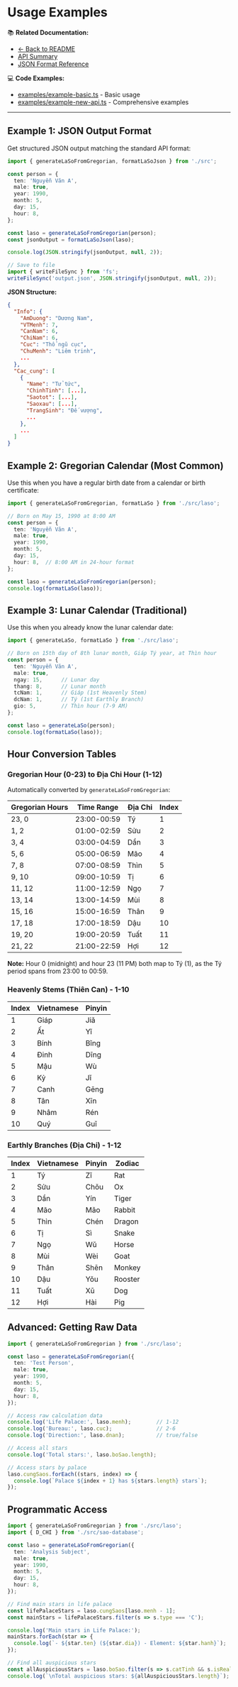 # Usage Examples

📚 **Related Documentation:**
- [← Back to README](../README.md)
- [API Summary](API-SUMMARY.md)
- [JSON Format Reference](JSON_FORMAT.md)

💻 **Code Examples:**
- [examples/example-basic.ts](../examples/example-basic.ts) - Basic usage
- [examples/example-new-api.ts](../examples/example-new-api.ts) - Comprehensive examples

---

## Example 1: JSON Output Format

Get structured JSON output matching the standard API format:

```typescript
import { generateLaSoFromGregorian, formatLaSoJson } from './src';

const person = {
  ten: 'Nguyễn Văn A',
  male: true,
  year: 1990,
  month: 5,
  day: 15,
  hour: 8,
};

const laso = generateLaSoFromGregorian(person);
const jsonOutput = formatLaSoJson(laso);

console.log(JSON.stringify(jsonOutput, null, 2));

// Save to file
import { writeFileSync } from 'fs';
writeFileSync('output.json', JSON.stringify(jsonOutput, null, 2));
```

**JSON Structure:**
```json
{
  "Info": {
    "AmDuong": "Dương Nam",
    "VTMenh": 7,
    "CanNam": 6,
    "ChiNam": 6,
    "Cuc": "Thổ ngũ cục",
    "ChuMenh": "Liêm trinh",
    ...
  },
  "Cac_cung": [
    {
      "Name": "Tử tức",
      "ChinhTinh": [...],
      "Saotot": [...],
      "Saoxau": [...],
      "TrangSinh": "Đế vượng",
      ...
    },
    ...
  ]
}
```

## Example 2: Gregorian Calendar (Most Common)

Use this when you have a regular birth date from a calendar or birth certificate:

```typescript
import { generateLaSoFromGregorian, formatLaSo } from './src/laso';

// Born on May 15, 1990 at 8:00 AM
const person = {
  ten: 'Nguyễn Văn A',
  male: true,
  year: 1990,
  month: 5,
  day: 15,
  hour: 8,  // 8:00 AM in 24-hour format
};

const laso = generateLaSoFromGregorian(person);
console.log(formatLaSo(laso));
```

## Example 3: Lunar Calendar (Traditional)

Use this when you already know the lunar calendar date:

```typescript
import { generateLaSo, formatLaSo } from './src/laso';

// Born on 15th day of 8th lunar month, Giáp Tý year, at Thìn hour
const person = {
  ten: 'Nguyễn Văn A',
  male: true,
  ngay: 15,      // Lunar day
  thang: 8,      // Lunar month
  tcNam: 1,      // Giáp (1st Heavenly Stem)
  dcNam: 1,      // Tý (1st Earthly Branch)
  gio: 5,        // Thìn hour (7-9 AM)
};

const laso = generateLaSo(person);
console.log(formatLaSo(laso));
```

## Hour Conversion Tables

### Gregorian Hour (0-23) to Địa Chi Hour (1-12)

Automatically converted by `generateLaSoFromGregorian`:

| Gregorian Hours | Time Range | Địa Chi | Index |
|-----------------|------------|---------|-------|
| 23, 0 | 23:00-00:59 | Tý | 1 |
| 1, 2 | 01:00-02:59 | Sửu | 2 |
| 3, 4 | 03:00-04:59 | Dần | 3 |
| 5, 6 | 05:00-06:59 | Mão | 4 |
| 7, 8 | 07:00-08:59 | Thìn | 5 |
| 9, 10 | 09:00-10:59 | Tị | 6 |
| 11, 12 | 11:00-12:59 | Ngọ | 7 |
| 13, 14 | 13:00-14:59 | Mùi | 8 |
| 15, 16 | 15:00-16:59 | Thân | 9 |
| 17, 18 | 17:00-18:59 | Dậu | 10 |
| 19, 20 | 19:00-20:59 | Tuất | 11 |
| 21, 22 | 21:00-22:59 | Hợi | 12 |

**Note:** Hour 0 (midnight) and hour 23 (11 PM) both map to Tý (1), as the Tý period spans from 23:00 to 00:59.

### Heavenly Stems (Thiên Can) - 1-10

| Index | Vietnamese | Pinyin |
|-------|-----------|--------|
| 1 | Giáp | Jiǎ |
| 2 | Ất | Yǐ |
| 3 | Bính | Bǐng |
| 4 | Đinh | Dīng |
| 5 | Mậu | Wù |
| 6 | Kỷ | Jǐ |
| 7 | Canh | Gēng |
| 8 | Tân | Xīn |
| 9 | Nhâm | Rén |
| 10 | Quý | Guǐ |

### Earthly Branches (Địa Chi) - 1-12

| Index | Vietnamese | Pinyin | Zodiac |
|-------|-----------|--------|--------|
| 1 | Tý | Zǐ | Rat |
| 2 | Sửu | Chǒu | Ox |
| 3 | Dần | Yín | Tiger |
| 4 | Mão | Mǎo | Rabbit |
| 5 | Thìn | Chén | Dragon |
| 6 | Tị | Sì | Snake |
| 7 | Ngọ | Wǔ | Horse |
| 8 | Mùi | Wèi | Goat |
| 9 | Thân | Shēn | Monkey |
| 10 | Dậu | Yǒu | Rooster |
| 11 | Tuất | Xū | Dog |
| 12 | Hợi | Hài | Pig |

## Advanced: Getting Raw Data

```typescript
import { generateLaSoFromGregorian } from './src/laso';

const laso = generateLaSoFromGregorian({
  ten: 'Test Person',
  male: true,
  year: 1990,
  month: 5,
  day: 15,
  hour: 8,
});

// Access raw calculation data
console.log('Life Palace:', laso.menh);        // 1-12
console.log('Bureau:', laso.cuc);              // 2-6
console.log('Direction:', laso.dnan);          // true/false

// Access all stars
console.log('Total stars:', laso.boSao.length);

// Access stars by palace
laso.cungSaos.forEach((stars, index) => {
  console.log(`Palace ${index + 1} has ${stars.length} stars`);
});
```

## Programmatic Access

```typescript
import { generateLaSoFromGregorian } from './src/laso';
import { D_CHI } from './src/sao-database';

const laso = generateLaSoFromGregorian({
  ten: 'Analysis Subject',
  male: true,
  year: 1990,
  month: 5,
  day: 15,
  hour: 8,
});

// Find main stars in life palace
const lifePalaceStars = laso.cungSaos[laso.menh - 1];
const mainStars = lifePalaceStars.filter(s => s.type === 'C');

console.log('Main stars in Life Palace:');
mainStars.forEach(star => {
  console.log(`- ${star.ten} (${star.dia}) - Element: ${star.hanh}`);
});

// Find all auspicious stars
const allAuspiciousStars = laso.boSao.filter(s => s.catTinh && s.isRealSao);
console.log(`\nTotal auspicious stars: ${allAuspiciousStars.length}`);
```
